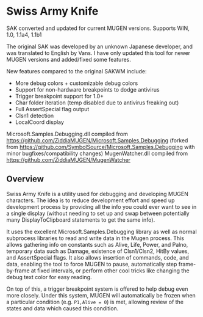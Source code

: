 # Swiss Army Knife
SAK converted and updated for current MUGEN versions. Supports WIN, 1.0, 1.1a4, 1.1b1

The original SAK was developed by an unknown Japanese developer, and was translated to English by Vans. I have only updated this tool for newer MUGEN versions and added/fixed some features.

New features compared to the original SAKWM include:
- More debug colors + customizable debug colors
- Support for non-hardware breakpoints to dodge antivirus
- Trigger breakpoint support for 1.0+
- Char folder iteration (temp disabled due to antivirus freaking out)
- Full AssertSpecial flag output
- Clsn1 detection
- LocalCoord display

Microsoft.Samples.Debugging.dll compiled from https://github.com/ZiddiaMUGEN/Microsoft.Samples.Debugging (forked from https://github.com/SymbolSource/Microsoft.Samples.Debugging with minor bugfixes/compatibility changes)
MugenWatcher.dll compiled from https://github.com/ZiddiaMUGEN/MugenWatcher

## Overview

Swiss Army Knife is a utility used for debugging and developing MUGEN characters. The idea is to reduce development effort and speed up development process by providing all the info you could ever want to see in a single display (without needing to set up and swap between potentially many DisplayToClipboard statements to get the same info).

It uses the excellent Microsoft.Samples.Debugging library as well as normal subprocess libraries to read and write data in the Mugen process. This allows gathering info on constants such as Alive, Life, Power, and Palno, temporary data such as Damage, existence of Clsn1/Clsn2, HitBy values, and AssertSpecial flags. It also allows insertion of commands, code, and data, enabling the tool to force MUGEN to pause, automatically step frame-by-frame at fixed intervals, or perform other cool tricks like changing the debug text color for easy reading.

On top of this, a trigger breakpoint system is offered to help debug even more closely. Under this system, MUGEN will automatically be frozen when a particular condition (e.g. `P1,Alive = 0`) is met, allowing review of the states and data which caused this condition.

